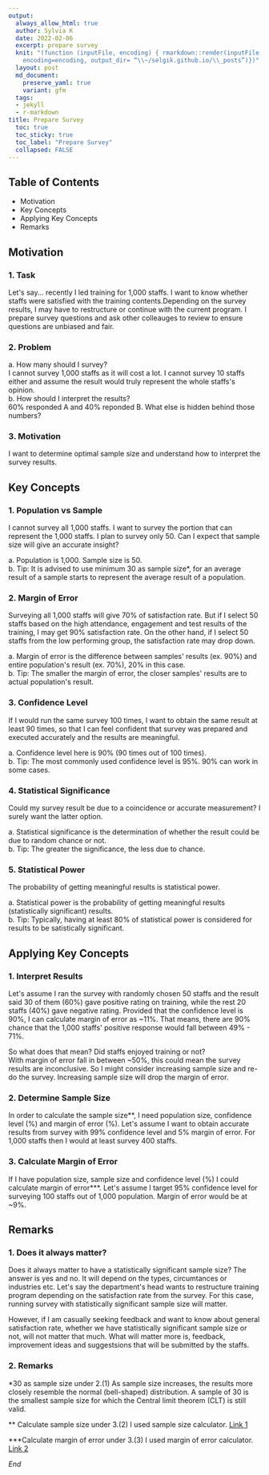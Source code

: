 ```yaml
---
output:
  always_allow_html: true
  author: Sylvia K
  date: 2022-02-06
  excerpt: prepare survey
  knit: "(function (inputFile, encoding) { rmarkdown::render(inputFile,
    encoding=encoding, output_dir= “\\~/selgik.github.io/\\_posts”)})"
  layout: post
  md_document:
    preserve_yaml: true
    variant: gfm
  tags:
  - jekyll
  - r-markdown
title: Prepare Survey
  toc: true
  toc_sticky: true
  toc_label: "Prepare Survey"
  collapsed: FALSE
---
```


## Table of Contents
* Motivation
* Key Concepts
* Applying Key Concepts 
* Remarks

## Motivation
### 1. Task
Let's say... recently I led training for 1,000 staffs. I want to know whether staffs were satisfied with the training contents.Depending on the survey results, I may have to restructure or continue with the current program. I prepare survey questions and ask other colleauges to review to ensure questions are unbiased and fair. 
       
### 2. Problem
a. How many should I survey?   
I cannot survey 1,000 staffs as it will cost a lot. I cannot survey 10 staffs either and assume the result would truly represent the whole staffs's opinion.  
b. How should I interpret the results?  
60% responded A and 40% reponded B. What else is hidden behind those numbers?
       
### 3. Motivation
I want to determine optimal sample size and understand how to interpret the survey results.
              
## Key Concepts
### 1. Population vs Sample
I cannot survey all 1,000 staffs. I want to survey the portion that can represent the 1,000 staffs. I plan to survey only 50. Can I expect that sample size will give an accurate insight?  
   
a. Population is 1,000. Sample size is 50.  
b. Tip: It is advised to use minimum 30 as sample size*, for an average result of a sample starts to represent the average result of a population.
       
### 2. Margin of Error 
Surveying all 1,000 staffs will give 70% of satisfaction rate. But if I select 50 staffs based on the high attendance, engagement and test results of the training, I may get 90% satisfaction rate. On the other hand, if I select 50 staffs from the low performing group, the satisfaction rate may drop down. 

a. Margin of error is the difference between samples' results (ex. 90%) and entire population's result (ex. 70%), 20% in this case.  
b. Tip: The smaller the margin of error, the closer samples' results are to actual population's result. 
  
### 3. Confidence Level 
If I would run the same survey 100 times, I want to obtain the same result at least 90 times, so that I can feel confident that survey was prepared and executed accurately and the results are meaningful.
 
a. Confidence level here is 90% (90 times out of 100 times).  
b. Tip: The most commonly used confidence level is 95%. 90% can work in some cases. 
   
### 4. Statistical Significance
Could my survey result be due to a coincidence or accurate measurement? I surely want the latter option.  
   
a. Statistical significance is the determination of whether the result could be due to random chance or not.  
b. Tip: The greater the significance, the less due to chance.
       
### 5. Statistical Power 
The probability of getting meaningful results is statistical power.  
   
a. Statistical power is the probability of getting meaningful results (statistically significant) results.  
b. Tip: Typically, having at least 80% of statistical power is considered for results to be satistically significant.

## Applying Key Concepts 
### 1. Interpret Results 
Let's assume I ran the survey with randomly chosen 50 staffs and the result said 30 of them (60%) gave positive rating on training, while the rest 20 staffs (40%) gave negative rating. Provided that the confidence level is 90%, I can calculate margin of error as ~11%. That means, there are 90% chance that the 1,000 staffs' positive response would fall between 49% - 71%.  
       
So what does that mean? Did staffs enjoyed training or not?  
With margin of error fall in between ~50%, this could mean the survey results are inconclusive. So I might consider increasing sample size and re-do the survey. Increasing sample size will drop the margin of error.
       
### 2. Determine Sample Size
In order to calculate the sample size**, I need population size, confidence level (%) and margin of error (%). Let's assume I want to obtain accurate results from survey with 99% confidence level and 5% margin of error. For 1,000 staffs then I would at least survey 400 staffs. 
   
### 3. Calculate Margin of Error
If I have population size, sample size and confidence level (%) I could calculate margin of error***. Let's assume I target 95% confidence level for surveying 100 staffs out of 1,000 population. Margin of error would be at ~9%. 

## Remarks
### 1. Does it always matter?
Does it always matter to have a statistically significant sample size? The answer is yes and no. It will depend on the types, circumtances or industries etc. Let's say the department's head wants to restructure training program depending on the satisfaction rate from the survey. For this case, running survey with statistically significant sample size will matter.  
       
However, if I am casually seeking feedback and want to know about general satisfaction rate, whether we have statistically significant sample size or not, will not matter that much. What will matter more is, feedback, improvement ideas and suggestsions that will be submitted by the staffs.

### 2. Remarks 
*30 as sample size under 2.(1) 
As sample size increases, the results more closely resemble the normal (bell-shaped) distribution. A sample of 30 is the smallest sample size for which the Central limit theorem (CLT) is still valid.

** Calculate sample size under 3.(2)
I used sample size calculator. [Link 1](https://www.surveymonkey.com/mp/sample-size-calculator/)
       
***Calculate margin of error under 3.(3)
I used margin of error calculator. [Link 2](https://www.surveymonkey.com/mp/margin-of-error-calculator/)

*End*
